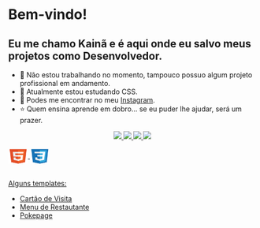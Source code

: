 ### <h1>Bem-vindo!</h1> <h2> Eu me chamo Kainã e é aqui onde eu salvo meus projetos como Desenvolvedor. </h2>

- 👷‍ Não estou trabalhando no momento, tampouco possuo algum projeto profissional em andamento.
- 🌱 Atualmente estou estudando CSS.
- 🐸 Podes me encontrar no meu [Instagram](https://www.instagram.com/kainademoura/).
- ⭐ Quem ensina aprende em dobro... se eu puder lhe ajudar, será um prazer.


<div align="center">
  <a href="https://github.com/kainamc">
  <img height="180em" src="https://github-readme-stats.vercel.app/api?username=kainamc&show_icons=true&theme=merko&include_all_commits=true&count_private=true"/>
  <img height="180em" src="https://github-readme-stats.vercel.app/api/top-langs/?username=kainamc&layout=compact&langs_count=7&theme=merko&layout=compact"/>
  
   <img height="180em" src="https://github-readme-stats.vercel.app/api?username=kainamc&show_icons=true&theme=dracula&include_all_commits=true&count_private=true"/>
  <img height="180em" src="https://github-readme-stats.vercel.app/api/top-langs/?username=kainamc&layout=compact&langs_count=7&theme=dracula"/>
</div>
  
  <div style="display: inline_block"><br>
    
  <img align="center" alt="kainamc-HTML" height="30" width="40" src="https://raw.githubusercontent.com/devicons/devicon/master/icons/html5/html5-original.svg">
  <img align="center" alt="kainamc-CSS" height="30" width="40" src="https://raw.githubusercontent.com/devicons/devicon/master/icons/css3/css3-original.svg">
  
 <br>
</div><br>
  
  <div>
    <p>Alguns templates: <!--- <img align="right" src="https://static.ragnaplace.com/db/npc/gif/1884.gif" /></p> -->
    
 <ul>
  <li><a href="https://kainamc.github.io/CSSdesafio01-cartao-visita/">Cartão de Visita</a></li>
  <li><a href="https://super-couscous-eb2ed3bb.pages.github.io/">Menu de Restautante</a></li>
  <li><a href="https://kainamc.github.io/pokepage/">Pokepage</a></li>
   
</ul>
   
  
